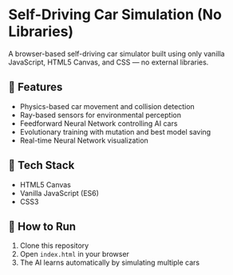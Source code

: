 # Self-Driving Car Simulation (No Libraries)

A browser-based self-driving car simulator built using only vanilla JavaScript, HTML5 Canvas, and CSS — no external libraries.

## 🚗 Features
- Physics-based car movement and collision detection
- Ray-based sensors for environmental perception
- Feedforward Neural Network controlling AI cars
- Evolutionary training with mutation and best model saving
- Real-time Neural Network visualization

## 🧠 Tech Stack
- HTML5 Canvas
- Vanilla JavaScript (ES6)
- CSS3

## 🏁 How to Run
1. Clone this repository
2. Open `index.html` in your browser
3. The AI learns automatically by simulating multiple cars
